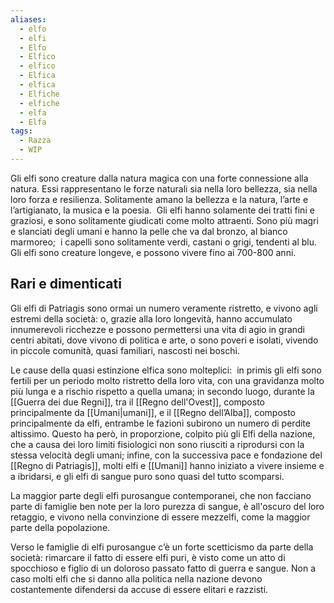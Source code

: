 ```yaml
---
aliases:
  - elfo
  - elfi
  - Elfo
  - Elfico
  - elfico
  - Elfica
  - elfica
  - Elfiche
  - elfiche
  - elfa
  - Elfa
tags:
  - Razza
  - WIP
---
```

Gli elfi sono creature dalla natura magica con una forte connessione alla natura. Essi rappresentano le forze naturali sia nella loro bellezza, sia nella loro forza e resilienza. Solitamente amano la bellezza e la natura, l’arte e l’artigianato, la musica e la poesia. 
Gli elfi hanno solamente dei tratti fini e graziosi, e sono solitamente giudicati come molto attraenti. Sono più magri e slanciati degli umani e hanno la pelle che va dal bronzo, al bianco marmoreo;  i capelli sono solitamente verdi, castani o grigi, tendenti al blu. 
Gli elfi sono creature longeve, e possono vivere fino ai 700-800 anni. 

## Rari e dimenticati

Gli elfi di Patriagis sono ormai un numero veramente ristretto, e vivono agli estremi della società: o, grazie alla loro longevità, hanno accumulato innumerevoli ricchezze e possono permettersi una vita di agio in grandi centri abitati, dove vivono di politica e arte, o sono poveri e isolati, vivendo in piccole comunità, quasi familiari, nascosti nei boschi. 

Le cause della quasi estinzione elfica sono molteplici:  in primis gli elfi sono fertili per un periodo molto ristretto della loro vita, con una gravidanza molto più lunga e a rischio rispetto a quella umana; in secondo luogo, durante la [[Guerra dei due Regni]], tra il [[Regno dell'Ovest]], composto principalmente da [[Umani|umani]], e il [[Regno dell’Alba]], composto principalmente da elfi, entrambe le fazioni subirono un numero di perdite altissimo. Questo ha però, in proporzione, colpito più gli Elfi della nazione, che a causa dei loro limiti fisiologici non sono riusciti a riprodursi con la stessa velocità degli umani; infine, con la successiva pace e fondazione del [[Regno di Patriagis]], molti elfi e [[Umani]] hanno iniziato a vivere insieme e a ibridarsi, e gli elfi di sangue puro sono quasi del tutto scomparsi. 

La maggior parte degli elfi purosangue contemporanei, che non facciano parte di famiglie ben note per la loro purezza di sangue, è all'oscuro del loro retaggio, e vivono nella convinzione di essere mezzelfi, come la maggior parte della popolazione. 

Verso le famiglie di elfi purosangue c’è un forte scetticismo da parte della società: rimarcare il fatto di essere elfi puri, è visto come un atto di spocchioso e figlio di un doloroso passato fatto di guerra e sangue. Non a caso molti elfi che si danno alla politica nella nazione devono costantemente difendersi da accuse di essere elitari e razzisti.